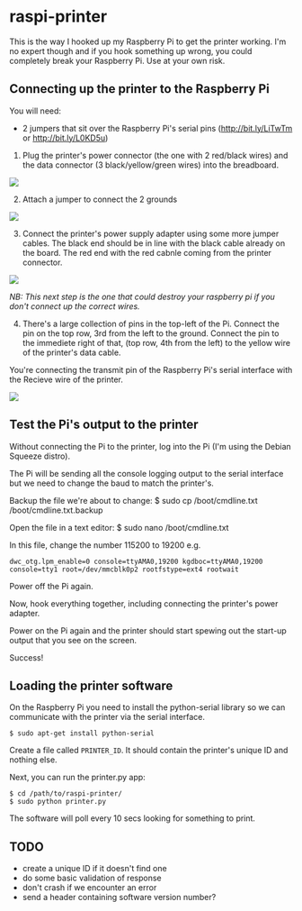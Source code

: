 raspi-printer
=============

This is the way I hooked up my Raspberry Pi to get the printer working. I'm no expert though and if you hook something up wrong, you could completely break your Raspberry Pi. Use at your own risk.

## Connecting up the printer to the Raspberry Pi

You will need:
 - 2 jumpers that sit over the Raspberry Pi's serial pins (http://bit.ly/LiTwTm or http://bit.ly/L0KD5u)

1. Plug the printer's power connector (the one with 2 red/black wires) and the data connector (3 black/yellow/green wires) into the breadboard.

![](https://raw.github.com/andrewn/raspi-printer/master/docs/1.jpg)

2. Attach a jumper to connect the 2 grounds

![](https://raw.github.com/andrewn/raspi-printer/master/docs/2.jpg)

3. Connect the printer's power supply adapter using some more jumper cables. The black end should be in line with the black cable already on the board. The red end with the red cabnle coming from the printer connector.

![](https://raw.github.com/andrewn/raspi-printer/master/docs/3.jpg)


*NB: This next step is the one that could destroy your raspberry pi if you don't connect up the correct wires.*

4. There's a large collection of pins in the top-left of the Pi. Connect the pin on the top row, 3rd from the left to the ground. Connect the pin to the immediete right of that, (top row, 4th from the left) to the yellow wire of the printer's data cable.

You're connecting the transmit pin of the Raspberry Pi's serial interface with the Recieve wire of the printer.

![](https://raw.github.com/andrewn/raspi-printer/master/docs/4.jpg)

## Test the Pi's output to the printer

Without connecting the Pi to the printer, log into the Pi (I'm using the Debian Squeeze distro).

The Pi will be sending all the console logging output to the serial interface but we need to change the baud to match the printer's.

Backup the file we're about to change:
    $ sudo cp /boot/cmdline.txt /boot/cmdline.txt.backup

Open the file in a text editor:
    $ sudo nano /boot/cmdline.txt


In this file, change the number 115200 to 19200 e.g.

    dwc_otg.lpm_enable=0 console=ttyAMA0,19200 kgdboc=ttyAMA0,19200 console=tty1 root=/dev/mmcblk0p2 rootfstype=ext4 rootwait

Power off the Pi again.

Now, hook everything together, including connecting the printer's power adapter.

Power on the Pi again and the printer should start spewing out the start-up output that you see on the screen.

Success!

## Loading the printer software

On the Raspberry Pi you need to install the python-serial library so we can communicate with the printer via the serial interface.

    $ sudo apt-get install python-serial

Create a file called `PRINTER_ID`. It should contain the printer's unique ID and nothing else.

Next, you can run the printer.py app:

    $ cd /path/to/raspi-printer/
    $ sudo python printer.py

The software will poll every 10 secs looking for something to print.

## TODO
- create a unique ID if it doesn't find one
- do some basic validation of response
- don't crash if we encounter an error
- send a header containing software version number?